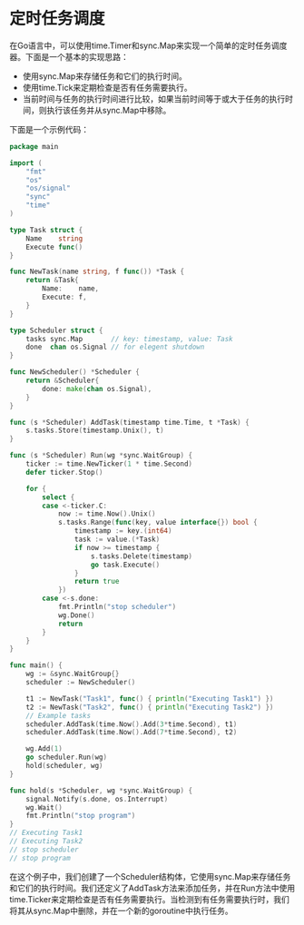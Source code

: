 # 定时任务调度

在Go语言中，可以使用time.Timer和sync.Map来实现一个简单的定时任务调度器。下面是一个基本的实现思路：

- 使用sync.Map来存储任务和它们的执行时间。
- 使用time.Tick来定期检查是否有任务需要执行。
- 当前时间与任务的执行时间进行比较，如果当前时间等于或大于任务的执行时间，则执行该任务并从sync.Map中移除。

下面是一个示例代码：

```go
package main

import (
	"fmt"
	"os"
	"os/signal"
	"sync"
	"time"
)

type Task struct {
	Name    string
	Execute func()
}

func NewTask(name string, f func()) *Task {
	return &Task{
		Name:    name,
		Execute: f,
	}
}

type Scheduler struct {
	tasks sync.Map       // key: timestamp, value: Task
	done  chan os.Signal // for elegent shutdown
}

func NewScheduler() *Scheduler {
	return &Scheduler{
		done: make(chan os.Signal),
	}
}

func (s *Scheduler) AddTask(timestamp time.Time, t *Task) {
	s.tasks.Store(timestamp.Unix(), t)
}

func (s *Scheduler) Run(wg *sync.WaitGroup) {
	ticker := time.NewTicker(1 * time.Second)
	defer ticker.Stop()

	for {
		select {
		case <-ticker.C:
			now := time.Now().Unix()
			s.tasks.Range(func(key, value interface{}) bool {
				timestamp := key.(int64)
				task := value.(*Task)
				if now >= timestamp {
					s.tasks.Delete(timestamp)
					go task.Execute()
				}
				return true
			})
		case <-s.done:
			fmt.Println("stop scheduler")
			wg.Done()
			return
		}
	}
}

func main() {
	wg := &sync.WaitGroup{}
	scheduler := NewScheduler()

	t1 := NewTask("Task1", func() { println("Executing Task1") })
	t2 := NewTask("Task2", func() { println("Executing Task2") })
	// Example tasks
	scheduler.AddTask(time.Now().Add(3*time.Second), t1)
	scheduler.AddTask(time.Now().Add(7*time.Second), t2)

	wg.Add(1)
	go scheduler.Run(wg)
	hold(scheduler, wg)
}

func hold(s *Scheduler, wg *sync.WaitGroup) {
	signal.Notify(s.done, os.Interrupt)
	wg.Wait()
	fmt.Println("stop program")
}
// Executing Task1
// Executing Task2
// stop scheduler
// stop program
```

在这个例子中，我们创建了一个Scheduler结构体，它使用sync.Map来存储任务和它们的执行时间。我们还定义了AddTask方法来添加任务，并在Run方法中使用time.Ticker来定期检查是否有任务需要执行。当检测到有任务需要执行时，我们将其从sync.Map中删除，并在一个新的goroutine中执行任务。